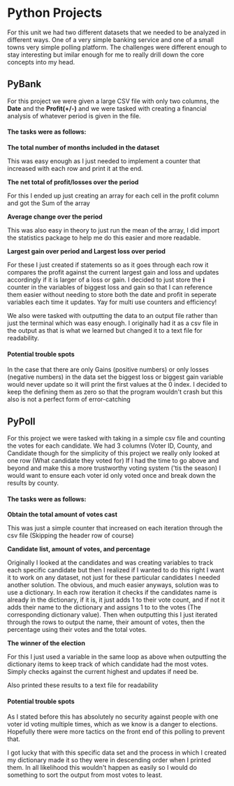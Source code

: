 # Python Projects
For this unit we had two different datasets that we needed to be analyzed in different ways. One of a very simple banking service and one of a small towns very simple polling platform. The challenges were different enough to stay interesting but imilar enough for me to really drill down the core concepts into my head.
## PyBank
For this project we were given a large CSV file with only two columns, the **Date** and the **Profit(+/-)** and we were tasked with creating a financial analysis of whatever period is given in the file.
#### The tasks were as follows:
**The total number of months included in the dataset**

This was easy enough as I just needed to implement a counter that increased with each row and print it at the end.

**The net total of profit/losses over the period**

For this I ended up just creating an array for each cell in the profit column and got the Sum of the array

**Average change over the period**

This was also easy in theory to just run the mean of the array, I did import the statistics package to help me do this easier and more readable. 

**Largest gain over period and Largest loss over period**

For these I just created if statements so as it goes through each row it compares the profit against the current largest gain and loss and updates accordingly if it is larger of a loss or gain. I decided to just store the **i** counter in the variables of biggest loss and gain so that I can reference them easier without needing to store both the date and profit in seperate variables each time it updates. Yay for multi use counters and efficiency!


We also were tasked with outputting the data to an output file rather than just the terminal which was easy enough. I originally had it as a csv file in the output as that is what we learned but changed it to a text file for readability.

#### Potential trouble spots
In the case that there are only Gains (positive numbers) or only losses (negative numbers) in the data set the biggest loss or biggest gain variable would never update so it will print the first values at the 0 index. I decided to keep the defining them as zero so that the program wouldn't crash but this also is not a perfect form of error-catching

## PyPoll
For this project we were tasked with taking in a simple csv file and counting the votes for each candidate. We had 3 columns (Voter ID, County, and Candidate though for the simplicity of this project we really only looked at one row (What candidate they voted for) If I had the time to go above and beyond and make this a more trustworthy voting system ('tis the season) I would want to ensure each voter id only voted once and break down the results by county.
#### The tasks were as follows:
**Obtain the total amount of votes cast**

This was just a simple counter that increased on each iteration through the csv file (Skipping the header row of course) 

**Candidate list, amount of votes, and percentage**

Originally I looked at the candidates and was creating variables to track each specific candidate but then I realized if I wanted to do this right I want it to work on any dataset, not just for these particular candidates I needed another solution. The obvious, and much easier anyways, solution was to use a dictionary. In each row iteration it checks if the candidates name is already in the dictionary, if it is, it just adds 1 to their vote count, and if not it adds their name to the dictionary and assigns 1 to to the votes (The corresponding dictionary value). Then when outputting this I just iterated through the rows to output the name, their amount of votes, then the percentage using their votes and the total votes.

**The winner of the election**

For this I just used a variable in the same loop as above when outputting the dictionary items to keep track of which candidate had the most votes. Simply checks against the current highest and updates if need be.

Also printed these results to a text file for readability

#### Potential trouble spots
As I stated before this has absolutely no security against people with one voter id voting multiple times, which as we know is a danger to elections. Hopefully there were more tactics on the front end of this polling to prevent that.

I got lucky that with this specific data set and the process in which I created my dictionary made it so they were in descending order when I printed them. In all likelihood this wouldn't happen as easily so I would do something to sort the output from most votes to least.